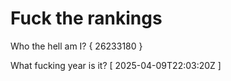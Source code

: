 # Fuck the rankings

Who the hell am I?
{ 26233180 }

What fucking year is it?
[ 2025-04-09T22:03:20Z ]
